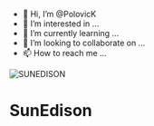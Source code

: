 - 👋 Hi, I’m @PolovicK
- 👀 I’m interested in ...
- 🌱 I’m currently learning ...
- 💞️ I’m looking to collaborate on ...
- 📫 How to reach me ...

![SUNEDISON](SE_logo-OR.jpg)

# SunEdison 

<!---
PolovicK/PolovicK is a ✨ special ✨ repository because its `README.md` (this file) appears on your GitHub profile.
You can click the Preview link to take a look at your changes.
--->
